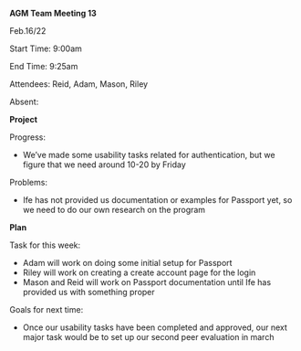 ﻿**AGM Team Meeting 13**

Feb.16/22

Start Time: 9:00am

End Time: 9:25am

Attendees: Reid, Adam, Mason, Riley

Absent: 

**Project**

Progress:

- We’ve made some usability tasks related for authentication, but we figure that we need around 10-20 by Friday

Problems:

- Ife has not provided us documentation or examples for Passport yet, so we need to do our own research on the program

**Plan**

Task for this week:

- Adam will work on doing some initial setup for Passport
- Riley will work on creating a create account page for the login
- Mason and Reid will work on Passport documentation until Ife has provided us with something proper 

Goals for next time:

- Once our usability tasks have been completed and approved, our next major task would be to set up our second peer evaluation in march 

